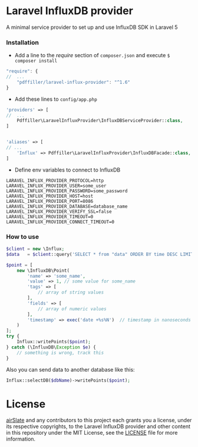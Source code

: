 # Laravel InfluxDB provider
A minimal service provider to set up and use InfluxDB SDK in Laravel 5

### Installation
- Add a line to the *require* section of `composer.json` and execute `$ composer install`
```js
"require": {
//  ...
    "pdffiller/laravel-influx-provider": "^1.6"
}
```
- Add these lines to `config/app.php`
```php
'providers' => [
//  ...
    Pdffiller\LaravelInfluxProvider\InfluxDBServiceProvider::class,
]


'aliases' => [
// ...
    'Influx' => Pdffiller\LaravelInfluxProvider\InfluxDBFacade::class,
]

```


- Define env variables to connect to InfluxDB
```
LARAVEL_INFLUX_PROVIDER_PROTOCOL=http
LARAVEL_INFLUX_PROVIDER_USER=some_user
LARAVEL_INFLUX_PROVIDER_PASSWORD=some_password
LARAVEL_INFLUX_PROVIDER_HOST=host
LARAVEL_INFLUX_PROVIDER_PORT=8086
LARAVEL_INFLUX_PROVIDER_DATABASE=database_name
LARAVEL_INFLUX_PROVIDER_VERIFY_SSL=false
LARAVEL_INFLUX_PROVIDER_TIMEOUT=0
LARAVEL_INFLUX_PROVIDER_CONNECT_TIMEOUT=0
```

### How to use
```php
$client = new \Influx;
$data   = $client::query('SELECT * from "data" ORDER BY time DESC LIMIT 1');
```

```php
$point = [
    new \InfluxDB\Point(
        'name' => 'some_name',
        'value' => 1, // some value for some_name
        'tags' => [
            // array of string values
        ],
        'fields' => [
            // array of numeric values
        ],
        'timestamp' => exec('date +%s%N')  // timestamp in nanoseconds on Linux ONLY
    )
];
try {
    Influx::writePoints($point);
} catch (\InfluxDB\Exception $e) {
    // something is wrong, track this
}
```

Also you can send data to another database like this:
```php
Influx::selectDB($dbName)->writePoints($point);
```

# License

[airSlate](https://airslate.com/) and any contributors to this project each grants you a license, under its respective
copyrights, to the Laravel InfluxDB provider and other content in this repository under the
MIT License, see the [LICENSE](LICENSE) file for more information. <br>
